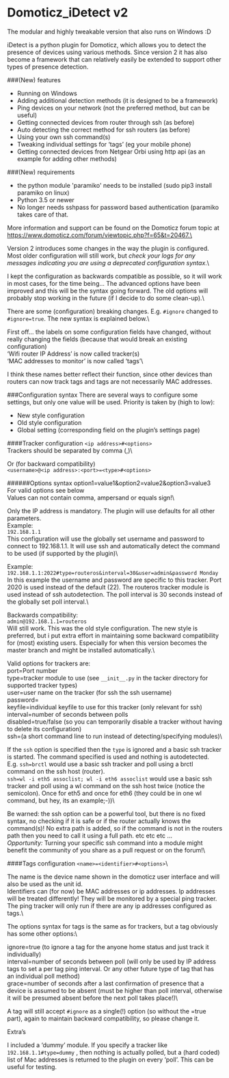 # Domoticz_iDetect v2

The modular and highly tweakable version that also runs on Windows :D

iDetect is a python plugin for Domoticz, which allows you to detect the presence of devices using various methods. Since version 2 it has also become a framework that can relatively easily be extended to support other types of presence detection.

###(New) features
* Running on Windows
* Adding additional detection methods (it is designed to be a framework)
* Ping devices on your network (not the preferred method, but can be useful)
* Getting connected devices from router through ssh (as before)
* Auto detecting the correct method for ssh routers (as before)
* Using your own ssh command(s)
* Tweaking individual settings for ‘tags’ (eg your mobile phone)
* Getting connected devices from Netgear Orbi using http api (as an example for adding other methods)

###(New) requirements
* the python module 'paramiko' needs to be installed (sudo pip3 install paramiko on linux)
* Python 3.5 or newer
* No longer needs sshpass for password based authentication (paramiko takes care of that.

More information and support can be found on the Domoticz forum topic at https://www.domoticz.com/forum/viewtopic.php?f=65&t=20467.\

Version 2 introduces some changes in the way the plugin is configured. Most older configuration will still work, but *check your logs for any messages indicating you are using a deprecated configuration syntax*.\

I kept the configuration as backwards compatible as possible, so it will work in most cases, for the time being…
The advanced options have been improved and this will be the syntax going forward. The old options will probably stop working in the future (if I decide to do some clean-up).\

There are some (configuration) breaking changes. E.g. `#ignore` changed to `#ignore=true`. The new syntax is explained below.\

First off… the labels on some configuration fields have changed, without really changing the fields (because that would break an existing configuration)\
‘Wifi router IP Address’ is now called tracker(s)\
‘MAC addresses to monitor’ is now called ‘tags’\

I think these names better reflect their function, since other devices than routers can now track tags and tags are not necessarily MAC addresses.

###Configuration syntax
There are several ways to configure some settings, but only one value will be used. Priority is taken by (high to low):
* New style configuration
* Old style configuration
* Global setting (corresponding field on the plugin’s settings page)

####Tracker configuration
`<ip address>#<options>`\
Trackers should be separated by comma (,)\

Or (for backward compatibility)\
`<username>@<ip address>:<port>=<type>#<options>`

######Options syntax
option1=value1&option2=value2&option3=value3\
For valid options see below\
Values can not contain comma, ampersand or equals sign!\

Only the IP address is mandatory. The plugin will use defaults for all other parameters.\
Example:\
`192.168.1.1`\
This configuration will use the globally set username and password to connect to 192.168.1.1. It will use ssh and automatically detect the command to be used (if supported by the plugin)\

Example:\
`192.168.1.1:2022#type=routeros&interval=30&user=admin&password Monday`\
In this example the username and password are specific to this tracker. Port 2020 is used instead of the default (22). The routeros tracker module is used instead of ssh autodetection. The poll interval is 30 seconds instead of the globally set poll interval.\

Backwards compatibility:\
`admin@192.168.1.1=routeros`\
Will still work. This was the old style configuration. The new style is preferred, but i put extra effort in maintaining some backward compatibility for (most) existing users. Especially for when this version becomes the master branch and might be installed automatically.\

Valid options for trackers are:\
port=Port number\
type=tracker module to use (see `__init__.py` in the tacker directory for supported tracker types)\
user=user name on the tracker (for ssh the ssh username)\
password=\
keyfile=individual keyfile to use for this tracker (only relevant for ssh)\
interval=number of seconds between polls\
disabled=true/false (so you can temporarily disable a tracker without having to delete its configuration)\
ssh=(a short command line to run instead of detecting/specifying modules)\

If the `ssh` option is specified then the `type` is ignored and a basic ssh tracker is started. The command specified is used and nothing is autodetected.\
E.g. `ssh=brctl` would use a basic ssh tracker and poll using a brctl command on the ssh host (router).\
`ssh=wl -i eth5 assoclist; wl -i eth6 assoclist` would use a basic ssh tracker and poll using a wl command on the ssh host twice (notice the semicolon). Once for eth5 and once for eth6 (they could be in one wl command, but hey, its an example;-))\

Be warned: the ssh option can be a powerful tool, but there is no fixed syntax, no checking if it is safe or if the router actually knows the command(s)! No extra path is added, so if the command is not in the routers path then you need to call it using a full path.  etc etc etc …\
*Opportunity:* Turning your specific ssh command into a module might benefit the community of you share as a pull request or on the forum!\

####Tags configuration
`<name>=<identifier>#<options>`\

The name is the device name shown in the domoticz user interface and will also be used as the unit id.\
Identifiers can (for now) be MAC addresses or ip addresses. Ip addresses will be treated differently! They will be monitored by a special ping tracker. The ping tracker will only run if there are any ip addresses configured as tags.\

The options syntax for tags is the same as for trackers, but a tag obviously has some other options:\

ignore=true (to ignore a tag for the anyone home status and just track it individually)\
interval=number of seconds between poll (will only be used by IP address tags to set a per tag ping interval. Or any other future type of tag that has an individual poll method)\
grace=number of seconds after a last confirmation of presence that a device is assumed to be absent (must be higher than poll interval, otherwise it will be presumed absent before the next poll takes place!)\

A tag will still accept `#ignore` as a single(!) option (so without the =true part), again to maintain backward compatibility, so please change it.

Extra’s

I included a ‘dummy’ module. If you specify a tracker like `192.168.1.1#type=dummy` , then nothing is actually polled, but a (hard coded) list of Mac addresses is returned to the plugin on every ‘poll’. This can be useful for testing.

